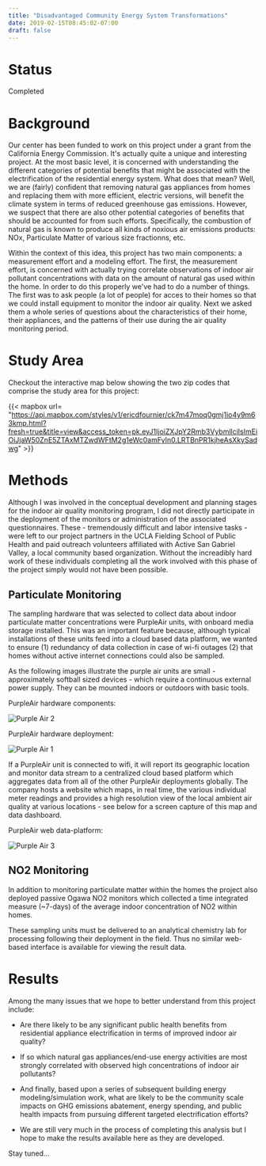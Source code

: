 ```yaml
---
title: "Disadvantaged Community Energy System Transformations"
date: 2019-02-15T08:45:02-07:00
draft: false
---
```


# Status

Completed

# Background

Our center has been funded to work on this project under a grant from the California Energy Commission. It's actually quite a unique and interesting project. At the most basic level, it is concerned with understanding the different categories of potential benefits that might be associated with the electrification of the residential energy system. What does that mean? Well, we are (fairly) confident that removing natural gas appliances from homes and replacing them with more efficient, electric versions, will benefit the climate system in terms of reduced greenhouse gas emissions. However, we suspect that there are also other potential categories of benefits that should be accounted for from such efforts. Specifically, the combustion of natural gas is known to produce all kinds of noxious air emissions products: NOx, Particulate Matter of various size fractionns, etc. 

Within the context of this idea, this project has two main components: a measurement effort and a modeling effort. The first, the measurement effort, is concerned with actually trying correlate observations of indoor air pollutant concentrations with data on the amount of natural gas used within the home. In order to do this properly we've had to do a number of things. The first was to ask people (a lot of people) for acces to their homes so that we could install equipment to monitor the indoor air quality. Next we asked them a whole series of questions about the characteristics of their home, their appliances, and the patterns of their use during the air quality monitoring period. 

# Study Area

Checkout the interactive map below showing the two zip codes that comprise the study area for this project:

{{< mapbox url= "https://api.mapbox.com/styles/v1/ericdfournier/ck7m47moq0gmj1io4y9m63kmp.html?fresh=true&title=view&access_token=pk.eyJ1IjoiZXJpY2Rmb3VybmllciIsImEiOiJjaW50ZnE5ZTAxMTZwdWFtM2g1eWc0amFyIn0.LRTBnPR1kjheAsXkySadwg" >}}

# Methods

Although I was involved in the conceptual development and planning stages for the indoor air quality monitoring program, I did not directly participate in the deployment of the monitors or administration of the associated questionnaires. These - tremendously difficult and labor intensive tasks - were left to our project partners in the UCLA Fielding School of Public Health and paid outreach volunteers affiliated with Active San Gabriel Valley, a local community based
organization. Without the increadibly hard work of these individuals completing all the work involved with this phase of the project simply would not have been possible. 

## Particulate Monitoring

The sampling hardware that was selected to collect data about indoor particulate matter concentrations were PurpleAir units, with onboard media storage installed. This was an important feature because, although typical installations of these units feed into a cloud based data platform, we wanted to ensure (1) redundancy of data collection in case of wi-fi outages (2) that homes without active internet connections could also be sampled.

As the following images illustrate the purple air units are small - approximately softball sized devices - which require a continuous external power supply. They can be mounted indoors or outdoors with basic tools.

PurpleAir hardware components: 

![Purple Air 2](/images/purple_air_2.jpg)

PurpleAir hardware deployment:

![Purple Air 1](/images/purple_air_1.jpg)

If a PurpleAir unit is connected to wifi, it will report its geographic location and monitor data stream to a centralized cloud based platform which aggregates data from all of the other PurpleAir deployments globally. The company hosts a website which maps, in real time, the various individual meter readings and provides a high resolution view of the local ambient air quality at various locations - see below for a screen capture of this map and data dashboard. 

PurpleAir web data-platform:

![Purple Air 3](/images/purple_air_3.jpg)

## NO2 Monitoring

In addition to monitoring particulate matter within the homes the project also deployed passive Ogawa NO2 monitors which collected a time integrated measure (~7-days) of the average indoor concentration of NO2 within homes. 

These sampling units must be delivered to an analytical chemistry lab for processing following their deployment in the field. Thus no similar web-based interface is available for viewing the result data.

# Results

Among the many issues that we hope to better understand from this project include:

- Are there likely to be any significant public health benefits from residential appliance electrification in terms of improved indoor air quality?

- If so which natural gas appliances/end-use energy activities are most strongly correlated with observed high concentrations of indoor air pollutants?

- And finally, based upon a series of subsequent building energy modeling/simulation work, what are likely to be the community scale impacts on GHG emissions abatement, energy spending, and public health impacts from pursuing different targeted electrification efforts?

- We are still very much in the process of completing this analysis but I hope to make the results available here as they are developed. 

Stay tuned...
